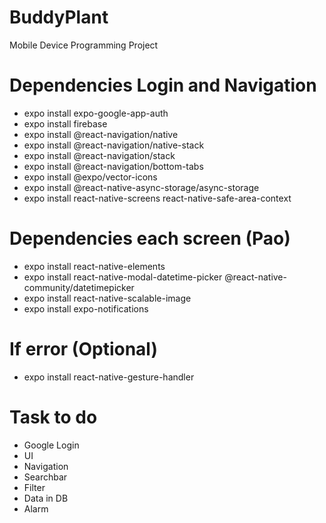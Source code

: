 # BuddyPlant
Mobile Device Programming Project 

# Dependencies Login and Navigation
<ul>
  <li>expo install expo-google-app-auth</li>
  <li>expo install firebase</li>
  <li>expo install @react-navigation/native</li>
  <li>expo install @react-navigation/native-stack</li>
  <li>expo install @react-navigation/stack</li>
  <li>expo install @react-navigation/bottom-tabs</li>
  <li>expo install @expo/vector-icons</li>
  <li>expo install @react-native-async-storage/async-storage</li>
  <li>expo install react-native-screens react-native-safe-area-context</li>
</ul>

# Dependencies each screen (Pao)
<ul>
  <li>expo install react-native-elements</li>
  <li>expo install react-native-modal-datetime-picker @react-native-community/datetimepicker</li>
  <li>expo install react-native-scalable-image</li>
  <li>expo install expo-notifications</li>
</ul>

# If error (Optional)
<ul>
  <li>expo install react-native-gesture-handler</li>
</ul>

# Task to do
<ul>
  <li>Google Login</li>
  <li>UI</li>
  <li>Navigation</li>
  <li>Searchbar</li>
  <li>Filter</li>
  <li>Data in DB</li>
  <li>Alarm</li>
</ul>
